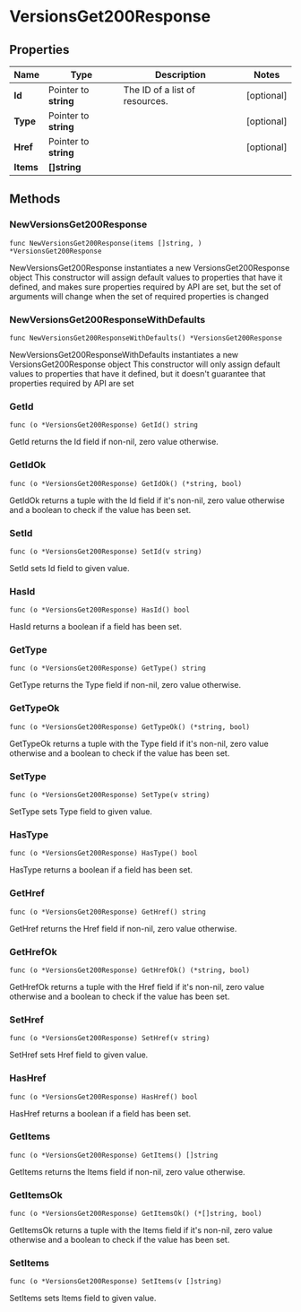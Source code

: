 # VersionsGet200Response

## Properties

|Name | Type | Description | Notes|
|------------ | ------------- | ------------- | -------------|
|**Id** | Pointer to **string** | The ID of a list of resources.  | [optional] |
|**Type** | Pointer to **string** |  | [optional] |
|**Href** | Pointer to **string** |  | [optional] |
|**Items** | **[]string** |  | |

## Methods

### NewVersionsGet200Response

`func NewVersionsGet200Response(items []string, ) *VersionsGet200Response`

NewVersionsGet200Response instantiates a new VersionsGet200Response object
This constructor will assign default values to properties that have it defined,
and makes sure properties required by API are set, but the set of arguments
will change when the set of required properties is changed

### NewVersionsGet200ResponseWithDefaults

`func NewVersionsGet200ResponseWithDefaults() *VersionsGet200Response`

NewVersionsGet200ResponseWithDefaults instantiates a new VersionsGet200Response object
This constructor will only assign default values to properties that have it defined,
but it doesn't guarantee that properties required by API are set

### GetId

`func (o *VersionsGet200Response) GetId() string`

GetId returns the Id field if non-nil, zero value otherwise.

### GetIdOk

`func (o *VersionsGet200Response) GetIdOk() (*string, bool)`

GetIdOk returns a tuple with the Id field if it's non-nil, zero value otherwise
and a boolean to check if the value has been set.

### SetId

`func (o *VersionsGet200Response) SetId(v string)`

SetId sets Id field to given value.

### HasId

`func (o *VersionsGet200Response) HasId() bool`

HasId returns a boolean if a field has been set.

### GetType

`func (o *VersionsGet200Response) GetType() string`

GetType returns the Type field if non-nil, zero value otherwise.

### GetTypeOk

`func (o *VersionsGet200Response) GetTypeOk() (*string, bool)`

GetTypeOk returns a tuple with the Type field if it's non-nil, zero value otherwise
and a boolean to check if the value has been set.

### SetType

`func (o *VersionsGet200Response) SetType(v string)`

SetType sets Type field to given value.

### HasType

`func (o *VersionsGet200Response) HasType() bool`

HasType returns a boolean if a field has been set.

### GetHref

`func (o *VersionsGet200Response) GetHref() string`

GetHref returns the Href field if non-nil, zero value otherwise.

### GetHrefOk

`func (o *VersionsGet200Response) GetHrefOk() (*string, bool)`

GetHrefOk returns a tuple with the Href field if it's non-nil, zero value otherwise
and a boolean to check if the value has been set.

### SetHref

`func (o *VersionsGet200Response) SetHref(v string)`

SetHref sets Href field to given value.

### HasHref

`func (o *VersionsGet200Response) HasHref() bool`

HasHref returns a boolean if a field has been set.

### GetItems

`func (o *VersionsGet200Response) GetItems() []string`

GetItems returns the Items field if non-nil, zero value otherwise.

### GetItemsOk

`func (o *VersionsGet200Response) GetItemsOk() (*[]string, bool)`

GetItemsOk returns a tuple with the Items field if it's non-nil, zero value otherwise
and a boolean to check if the value has been set.

### SetItems

`func (o *VersionsGet200Response) SetItems(v []string)`

SetItems sets Items field to given value.



